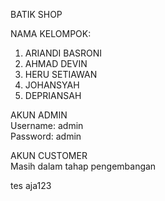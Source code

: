 BATIK SHOP  

NAMA KELOMPOK:  
1. ARIANDI BASRONI  
2. AHMAD DEVIN 
3. HERU SETIAWAN
4. JOHANSYAH
5. DEPRIANSAH  
  
AKUN ADMIN  
Username: admin  
Password: admin  

AKUN CUSTOMER  
Masih dalam tahap pengembangan  

tes aja123
